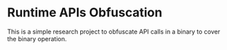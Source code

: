 # Runtime APIs Obfuscation
This is a simple research project to obfuscate API calls in a binary to cover the binary operation.
